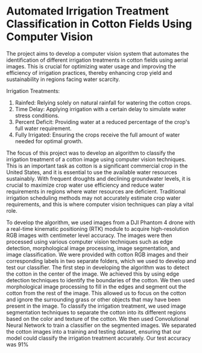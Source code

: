 # Automated Irrigation Treatment Classification in Cotton Fields Using Computer Vision
The project aims to develop a computer vision system that automates the identification of different irrigation treatments in cotton fields using aerial images. This is crucial for optimizing water usage and improving the efficiency of irrigation practices, thereby enhancing crop yield and sustainability in regions facing water scarcity.

Irrigation Treatments:

1) Rainfed: Relying solely on natural rainfall for watering the cotton crops.  
2) Time Delay: Applying irrigation with a certain delay to simulate water stress conditions.  
3) Percent Deficit: Providing water at a reduced percentage of the crop's full water requirement.  
4) Fully Irrigated: Ensuring the crops receive the full amount of water needed for optimal growth.  

The focus of this project was to develop an algorithm to classify the irrigation treatment of a cotton image using computer vision techniques. This is an important task as cotton is a significant commercial crop in the United States, and it is essential to use the available water resources sustainably. With frequent droughts and declining groundwater levels, it is crucial to maximize crop water use efficiency and reduce water requirements in regions where water resources are deficient. Traditional irrigation scheduling methods may not accurately estimate crop water requirements, and this is where computer vision techniques can play a vital role.
 
To develop the algorithm, we used images from a DJI Phantom 4 drone with a real-time kinematic positioning (RTK) module to acquire high-resolution RGB images with centimeter level accuracy. The images were then processed using various computer vision techniques such as edge detection, morphological image processing, image segmentation, and image classification. We were provided with cotton RGB images and their corresponding labels in two separate folders, which we used to develop and test our classifier.
The first step in developing the algorithm was to detect the cotton in the center of the image. We achieved this by using edge detection techniques to identify the boundaries of the cotton. We then used morphological image processing to fill in the edges and segment out the cotton from the rest of the image. This allowed us to focus on the cotton and ignore the surrounding grass or other objects that may have been present in the image.
To classify the irrigation treatment, we used image segmentation techniques to separate the cotton into its different regions based on the color and texture of the cotton. We then used Convolutional Neural Network to train a classifier on the segmented images. We separated the cotton images into a training and testing dataset, ensuring that our model could classify the irrigation treatment accurately. Our test accuracy was 91%

